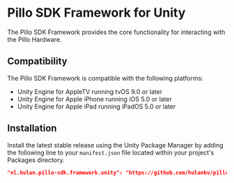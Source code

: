 # Pillo SDK Framework for Unity

The Pillo SDK Framework provides the core functionality for interacting with the Pillo Hardware.

## Compatibility

The Pillo SDK Framework is compatible with the following platforms:

- Unity Engine for AppleTV running tvOS 9.0 or later
- Unity Engine for Apple iPhone running iOS 5.0 or later
- Unity Engine for Apple iPad running iPadOS 5.0 or later

## Installation

Install the latest stable release using the Unity Package Manager by adding the following line to your `manifest.json` file located within your project's Packages directory.

```json
"nl.hulan.pillo-sdk.framework.unity": "https://github.com/hulanbv/pillo-sdk-mono.git?path=/UnityFramework"
```
